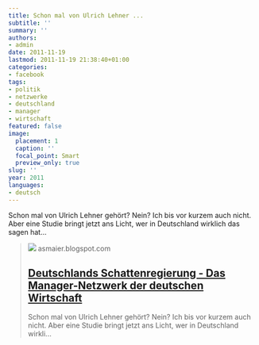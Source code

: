 ```yaml
---
title: Schon mal von Ulrich Lehner ...
subtitle: ''
summary: ''
authors:
- admin
date: 2011-11-19
lastmod: 2011-11-19 21:38:40+01:00
categories:
- facebook
tags:
- politik
- netzwerke
- deutschland
- manager
- wirtschaft
featured: false
image:
  placement: 1
  caption: ''
  focal_point: Smart
  preview_only: true
slug: ''
year: 2011
languages:
- deutsch
---
```


Schon mal von Ulrich Lehner gehört? Nein? Ich bis vor kurzem auch nicht. Aber eine Studie bringt jetzt ans Licht, wer in Deutschland wirklich das sagen hat...
> [![](http://asmaier.blogspot.com//resources.blogblog.com/img/blank.gif)](http://asmaier.blogspot.com/2011/11/deutschlands-schattenregierung-das.html)
> asmaier.blogspot.com
> ## [Deutschlands Schattenregierung - Das Manager-Netzwerk der deutschen Wirtschaft](http://asmaier.blogspot.com/2011/11/deutschlands-schattenregierung-das.html)
>
> Schon mal von Ulrich Lehner gehört? Nein? Ich bis vor kurzem auch nicht. Aber eine Studie bringt jetzt ans Licht, wer in Deutschland wirkli...